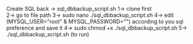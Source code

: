 Create SQL back -> sql_dbbackup_script.sh
  1-> clone first <br>
  2-> go to file path 
  3-> sudo nano ./sql_dbbackup_script.sh
  4-> edit (MYSQL_USER="root" & MYSQL_PASSWORD="") according to you sql preference and save it
  4-> sudo chmod +x  ./sql_dbbackup_script.sh
  5-> ./sql_dbbackup_script.sh   (to run)

